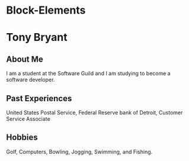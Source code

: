 # Block-Elements

<!DOCTYPE html>
<html>
    <head>
        <title> Tony Bryant - Portfolio</title>       
    </head>
    <body>
        <h1>Tony Bryant</h1>
        <h2>About Me</h2>
        <p>
            I am a student at the Software Guild and I am studying to become a software
            developer.
        </p>
        <h2>Past Experiences</h2>
        <p>
            United States Postal Service, Federal Reserve bank of Detroit,
            Customer Service Associate
        </p>
        <h2>Hobbies</h2>
        <p>
            Golf, Computers, Bowling, Jogging, Swimming, and Fishing.
        </p>
    </body>
</html>
